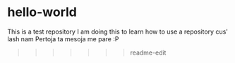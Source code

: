 # hello-world
This is a test repository
I am doing this to learn how to use a repository cus' lash nam 
 Pertoja ta mesoja me pare :P
 >>>>>>> readme-edit
